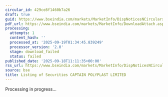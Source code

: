 ```yaml
---
circular_id: 429ce8f1460b7a26
draft: true
guid: https://www.bseindia.com/markets/MarketInfo/DispNoticesNCirculars.aspx?Noticeid={C396B6A1-6B60-48B8-A3EB-2D923A49AFBA}&noticeno=20250918-24&dt=09/18/2025&icount=24&totcount=63&flag=0
pdf_url: https://www.bseindia.com/markets/MarketInfo/DownloadAttach.aspx?id=20250918-24&attachedId=
processing:
  attempts: 1
  content_hash: ''
  processed_at: '2025-09-19T01:34:45.839249'
  processor_version: '2.0'
  stage: download_failed
  status: failed
published_date: '2025-09-18T11:11:35+00:00'
rss_url: https://www.bseindia.com/markets/MarketInfo/DispNoticesNCirculars.aspx?Noticeid={C396B6A1-6B60-48B8-A3EB-2D923A49AFBA}&noticeno=20250918-24&dt=09/18/2025&icount=24&totcount=63&flag=0
source: bse
title: Listing of Securities CAPTAIN POLYPLAST LIMITED
---
```


Processing in progress...